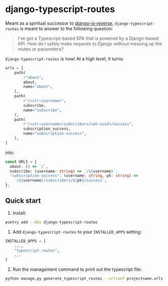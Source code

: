 # django-typescript-routes

Meant as a spiritual successor to [django-js-reverse](https://pypi.org/project/django-js-reverse/), `django-typescript-routes` is meant to answer to the following question:

> I've got a Typescript-based SPA that is powered by a Django-based API. How do I safely make requests to Django without messing up the routes or parameters?

`django-typescript-routes` is how! At a high level, it turns:

```python
urls = [
    path(
        r"about",
        about,
        name="about",
    ),
    path(
        r"/<str:username>",
        subscribe,
        name="subscribe",
    ),
    path(
        r"/<str:username>/subscribers/<pk:uuid>/success",
        subscription_success,
        name="subscription-success",
    ),
]
```

into:

```typescript
const URLS = {
  about: () => `/`,
  subscribe: (username: string) => `/${username}`,
  "subscription-success": (username: string, pk: string) =>
    `/${username}/subscribers/${pk}/success`,
};
```

## Quick start

1. Install:

```bash
poetry add --dev django-typescript-routes
```

1. Add `django-typescript-routes` to your `INSTALLED_APPS` setting:

```python
INSTALLED_APPS = [
    ...,
    "typescript_routes",
    ...
]
```

2. Run the management command to print out the typescript file:

```bash
python manage.py generate_typescript_routes --urlconf projectname.urls > assets/urls.ts
```
